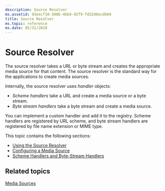 ```yaml
---
description: Source Resolver
ms.assetid: 93eecf10-308b-4bb4-92f9-fd32d6ecdb04
title: Source Resolver
ms.topic: reference
ms.date: 05/31/2018
---
```


# Source Resolver

The source resolver takes a URL or byte stream and creates the appropriate media source for that content. The source resolver is the standard way for the applications to create media sources.

Internally, the source resolver uses *handler* objects:

-   *Scheme handlers* take a URL and create a media source or a byte stream.
-   *Byte stream handlers* take a byte stream and create a media source.

You can implement a custom handler and add it to the registry. Scheme handlers are registered by URL scheme, and byte stream handlers are registered by file name extension or MIME type.

This topic contains the following sections:

-   [Using the Source Resolver](using-the-source-resolver.md)
-   [Configuring a Media Source](configuring-a-media-source.md)
-   [Scheme Handlers and Byte-Stream Handlers](scheme-handlers-and-byte-stream-handlers.md)

## Related topics

<dl> <dt>

[Media Sources](media-sources.md)
</dt> </dl>

 

 



